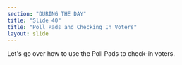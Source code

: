 ```yaml
---
section: "DURING THE DAY"
title: "Slide 40"
title: "Poll Pads and Checking In Voters"
layout: slide
---
```


Let's go over how to use the Poll Pads to check-in voters.